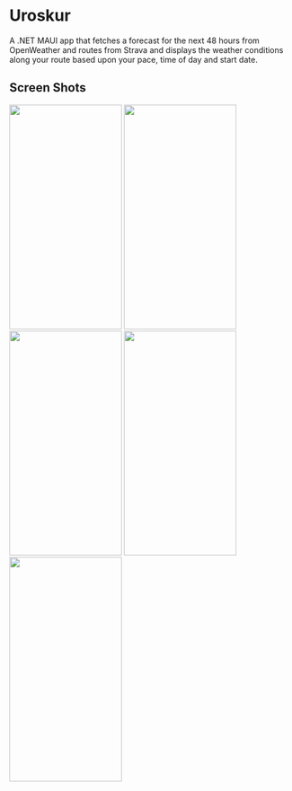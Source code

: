 # Uroskur
A .NET MAUI app that fetches a forecast for the next 48 hours from OpenWeather and routes from Strava and displays the weather conditions along your route based upon your pace, time of day and start date.

## Screen Shots
<img src="https://i.ibb.co/HB6y0vN/Routes.jpg" width="200" height="400" />
<img src="https://i.ibb.co/h1bYqJJ/Route.jpg" width="200" height="400" />
<img src="https://i.ibb.co/6XcSX9d/forecast.jpg" width="200" height="400" />
<img src="https://i.ibb.co/nsYfgSh/Settings2.png" width="200" height="400" />
<img src="https://i.ibb.co/BjwSKmc/About.png" width="200" height="400" />

